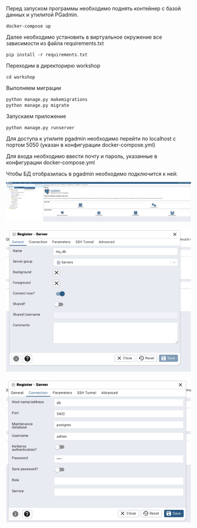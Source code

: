 Перед запуском программы необходимо поднять контейнер с базой данных и утилитой PGadmin.

```
docker-compose up
```

Далее необходимо установить в виртуальное окружение все зависимости из файла requirements.txt

```
pip install -r requirements.txt
```

Переходим в директорирю workshop

```
cd workshop
```

Выполняем миграции

```
python manage.py makemigrations
python manage.py migrate
```

Запускаем приложение

```
python manage.py runserver
```

Для доступа к утилите pgadmin необходимо перейти по localhost с портом 5050 (указан в конфигурации docker-compose.yml)

Для входа необходимо ввести почту и пароль, указанные в конфигурации docker-compose.yml

Чтобы БД отобразилась в pgadmin необходимо подключится к ней:


![1707666955885](image/readme/1707666955885.png)

![1707667066930](image/readme/1707667066930.png)

![1707667248579](image/readme/1707667248579.png)
